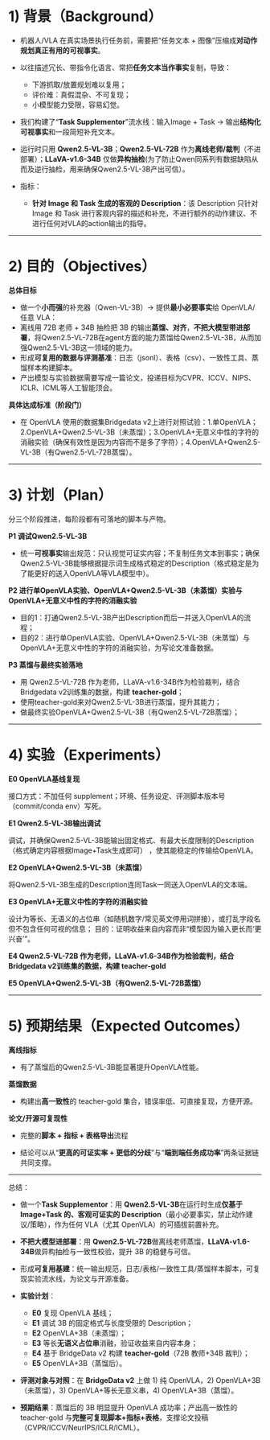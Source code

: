 # 1) 背景（Background）

* 机器人/VLA 在真实场景执行任务前，需要把“任务文本 + 图像”压缩成**对动作规划真正有用的可视事实**。
* 以往描述冗长、带指令化语言、常把**任务文本当作事实**复制，导致：

  * 下游抓取/放置规划难以复用；
  * 评价难：真假混杂、不可复现；
  * 小模型能力受限，容易幻觉。
* 我们构建了“**Task Supplementor**”流水线：输入Image + Task → 输出**结构化可视事实**和一段简短补充文本。
* 运行时只用 **Qwen2.5-VL-3B**；**Qwen2.5-VL-72B** 作为**离线老师/裁判**（不进部署）；**LLaVA-v1.6-34B** 仅做**异构抽检**(为了防止Qwen同系列有数据缺陷从而及逆行抽检，用来确保Qwen2.5-VL-3B产出可信）。
* 指标：

  * **针对 Image 和 Task 生成的客观的 Description**：该 Description 只针对 Image 和 Task 进行客观内容的描述和补充，不进行额外的动作建议、不进行任何对VLA的action输出的指导。

---

# 2) 目的（Objectives）

**总体目标**

* 做一个**小而强**的补充器（Qwen-VL-3B）→ 提供**最小必要事实**给 OpenVLA/任意 VLA：
* 离线用 72B 老师 + 34B 抽检把 3B 的输出**蒸馏、对齐**，**不把大模型带进部署**，将Qwen2.5-VL-72B在agent方面的能力蒸馏给Qwen2.5-VL-3B，从而加强Qwen2.5-VL-3B这一领域的能力。
* 形成**可复用的数据与评测基准**：日志（jsonl）、表格（csv）、一致性工具、蒸馏样本构建脚本。
* 产出模型与实验数据需要写成一篇论文，投递目标为CVPR、ICCV、NIPS、ICLR、ICML等人工智能顶会。

**具体达成标准（阶段门）**

* 在 OpenVLA 使用的数据集Bridgedata v2上进行对照试验：1.单OpenVLA；2.OpenVLA+Qwen2.5-VL-3B（未蒸馏）；3.OpenVLA+无意义中性的字符的消融实验（确保有效性是因为内容而不是多了字符）；4.OpenVLA+Qwen2.5-VL-3B（有Qwen2.5-VL-72B蒸馏）。

---

# 3) 计划（Plan）

分三个阶段推进，每阶段都有可落地的脚本与产物。

**P1 调试Qwen2.5-VL-3B**

* 统一**可视事实**输出规范：只认视觉可证实内容；不复制任务文本到事实；确保Qwen2.5-VL-3B能够根据提示词生成格式稳定的Description（格式稳定是为了能更好的送入OpenVLA等VLA模型中）。

**P2 进行单OpenVLA实验、OpenVLA+Qwen2.5-VL-3B（未蒸馏）实验与OpenVLA+无意义中性的字符的消融实验**

* 目的1：打通Qwen2.5-VL-3B产出Description而后一并送入OpenVLA的流程；
* 目的2：进行单OpenVLA实验、OpenVLA+Qwen2.5-VL-3B（未蒸馏）与OpenVLA+无意义中性的字符的消融实验，为写论文准备数据。

**P3 蒸馏与最终实验落地**

* 用 Qwen2.5-VL-72B 作为老师，LLaVA-v1.6-34B作为检验裁判，结合Bridgedata v2训练集的数据，构建 **teacher-gold**；
* 使用teacher-gold来对Qwen2.5-VL-3B进行蒸馏，提升其能力；
* 做最终实验OpenVLA+Qwen2.5-VL-3B（有Qwen2.5-VL-72B蒸馏）；

---

# 4) 实验（Experiments）

**E0 OpenVLA基线复现**

接口方式：不加任何 supplement；环境、任务设定、评测脚本版本号（commit/conda env）写死。

**E1 Qwen2.5-VL-3B输出调试**

调试，并确保Qwen2.5-VL-3B能输出固定格式、有最大长度限制的Description（格式确定内容根据Image+Task生成即可） ，使其能稳定的传输给OpenVLA。

**E2 OpenVLA+Qwen2.5-VL-3B（未蒸馏）**

将Qwen2.5-VL-3B生成的Description连同Task一同送入OpenVLA的文本端。

**E3 OpenVLA+无意义中性的字符的消融实验**

设计为等长、无语义的占位串（如随机数字/常见英文停用词拼接），或打乱字段名但不包含任何可视的信息；
目的：证明收益来自内容而非“模型因为输入更长而‘更兴奋’”。

**E4 Qwen2.5-VL-72B 作为老师，LLaVA-v1.6-34B作为检验裁判，结合Bridgedata v2训练集的数据，构建 teacher-gold**


**E5 OpenVLA+Qwen2.5-VL-3B（有Qwen2.5-VL-72B蒸馏）**


---

# 5) 预期结果（Expected Outcomes）

**离线指标**

* 有了蒸馏后的Qwen2.5-VL-3B能显著提升OpenVLA性能。

**蒸馏数据**

* 构建出**高一致性**的 teacher-gold 集合，错误率低、可直接复现，方便开源。

**论文/开源可复现性**

* 完整的**脚本 + 指标 + 表格导出**流程

* 结论可以从“**更高的可证实率 + 更低的分歧**”与“**端到端任务成功率**”两条证据链共同支撑。

---





总结：

* 做一个**Task Supplementor**：用 **Qwen2.5-VL-3B**在运行时生成**仅基于 Image+Task 的、客观可证实的 Description**（最小必要事实，禁止动作建议/策略），作为任何 VLA（尤其 OpenVLA）的可插拔前置补充。
* **不把大模型进部署**：用 **Qwen2.5-VL-72B**做离线老师蒸馏，**LLaVA-v1.6-34B**做异构抽检与一致性校验，提升 3B 的稳健与可信。
* 形成**可复用基建**：统一输出规范，日志/表格/一致性工具/蒸馏样本脚本，可复现实验流水线，为论文与开源准备。
* **实验计划**：

  * **E0** 复现 OpenVLA 基线；
  * **E1** 调试 3B 的固定格式与长度受限的 Description；
  * **E2** OpenVLA+3B（未蒸馏）；
  * **E3** 等长**无语义占位串**消融，验证收益来自内容本身；
  * **E4** 基于 BridgeData v2 构建 **teacher-gold**（72B 教师+34B 裁判）；
  * **E5** OpenVLA+3B（蒸馏后）。
* **评测对象与对照**：在 **BridgeData v2** 上做 1) 纯 OpenVLA，2) OpenVLA+3B（未蒸馏），3) OpenVLA+等长无意义串，4) OpenVLA+3B（蒸馏）。
* **预期结果**：蒸馏后的 3B 明显提升 OpenVLA 成功率；产出高一致性的 teacher-gold 与**完整可复现脚本+指标+表格**，支撑论文投稿（CVPR/ICCV/NeurIPS/ICLR/ICML）。

